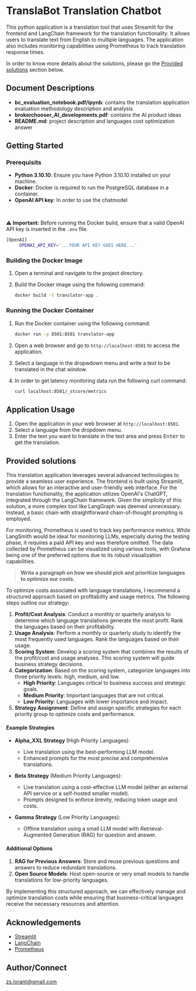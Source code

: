 # TranslaBot Translation Chatbot
This python application is a translation tool that uses Streamlit for the frontend and LangChain framework for the translation functionality. It allows users to translate text from English to multiple languages. The application also includes monitoring capabilities using Prometheus to track translation response times.


In order to know more details about the solutions, please go the [Provided solutions](#provided-solutions) section below.


## Document Descriptions
- **bc_evaluation_notebook.pdf/ipynb**: contains the translation application evaluation methodology description and analysis
- **brokerchooser_AI_developments.pdf**: contains the AI product ideas
- **README.md**: project description and languages cost optimization answer

## Getting Started

### Prerequisits

- **Python 3.10.10**: Ensure you have Python 3.10.10 installed on your machine.
- **Docker**: Docker is required to run the PostgreSQL database in a container.
- **OpenAI API key**: In order to use the chatmodel

<br>


⚠️ **Important:** Before running the Docker build, ensure that a valid OpenAI API key is inserted in the `.env` file.

   ```sh
   [OpenAI]
        OPENAI_API_KEY='...YOUR API KEY GOES HERE...'
   ```

### Building the Docker Image

1. Open a terminal and navigate to the project directory.

2. Build the Docker image using the following command:

   ```sh
   docker build -t translator-app .
   ```

### Running the Docker Container

1. Run the Docker container using the following command:

   ```sh
   docker run -p 8501:8501 translator-app
   ```
   
2. Open a web browser and go to `http://localhost:8501` to access the application.
3. Select a language in the dropwdown menu and write a text to be translated in the chat window.

4. In order to get latency monitoring data run the following curl command:

    ```sh
   curl localhost:8501/_stcore/metrics
   ```

## Application Usage

1. Open the application in your web browser at `http://localhost:8501`.
2. Select a language from the dropdown menu.
3. Enter the text you want to translate in the text area and press <kbd>Enter</kbd> to get the translation.


## Provided solutions

This translation application leverages several advanced technologies to provide a seamless user experience. The frontend is built using Streamlit, which allows for an interactive and user-friendly web interface. For the translation functionality, the application utilizes OpenAI's ChatGPT, integrated through the LangChain framework. Given the simplicity of this solution, a more complex tool like LangGraph was deemed unnecessary. Instead, a basic chain with straightforward chain-of-thought prompting is employed.

For monitoring, Prometheus is used to track key performance metrics. While LangSmith would be ideal for monitoring LLMs, especially during the testing phase, it requires a paid API key and was therefore omitted. The data collected by Prometheus can be visualized using various tools, with Grafana being one of the preferred options due to its robust visualization capabilities.

> **Write a paragraph on how we should pick and prioritize languages to optimize our costs.**

To optimize costs associated with language translations, I recommend a structured approach based on profitability and usage metrics. The following steps outline our strategy:

1. **Profit/Cost Analysis**: Conduct a monthly or quarterly analysis to determine which language translations generate the most profit. Rank the languages based on their profitability.
2. **Usage Analysis**: Perform a monthly or quarterly study to identify the most frequently used languages. Rank the languages based on their usage.
3. **Scoring System**: Develop a scoring system that combines the results of the profit/cost and usage analyses. This scoring system will guide business strategy decisions.
4. **Categorization**: Based on the scoring system, categorize languages into three priority levels: high, medium, and low.
   - **High Priority**: Languages critical to business success and strategic goals.
   - **Medium Priority**: Important languages that are not critical.
   - **Low Priority**: Languages with lower importance and impact.
5. **Strategy Assignment**: Define and assign specific strategies for each priority group to optimize costs and performance.

#### Example Strategies

- **Alpha_XXL Strategy** (High Priority Languages):
  - Live translation using the best-performing LLM model.
  - Enhanced prompts for the most precise and comprehensive translations.

- **Beta Strategy** (Medium Priority Languages):
  - Live translation using a cost-effective LLM model (either an external API service or a self-hosted smaller model).
  - Prompts designed to enforce brevity, reducing token usage and costs.

- **Gamma Strategy** (Low Priority Languages):
  - Offline translation using a small LLM model with Retrieval-Augmented Generation (RAG) for question and answer.

#### Additional Options

1. **RAG for Previous Answers**: Store and reuse previous questions and answers to reduce redundant translations.
2. **Open Source Models**: Host open-source or very small models to handle translations for low-priority languages.

By implementing this structured approach, we can effectively manage and optimize translation costs while ensuring that business-critical languages receive the necessary resources and attention.

## Acknowledgements

- [Streamlit](https://streamlit.io/)
- [LangChain](https://langchain.com/)
- [Prometheus](https://prometheus.io/)


## Author/Connect

[zs.lorant@gmail.com](zs.lorant@gmail.com)
